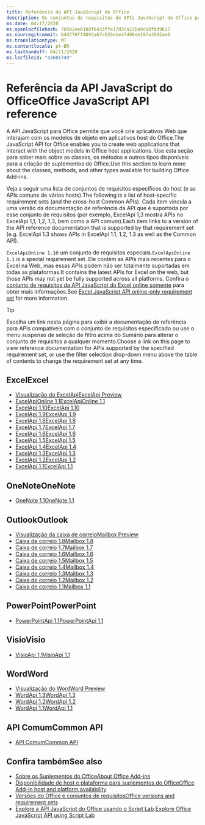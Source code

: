 ```yaml
---
title: Referência da API JavaScript do Office
description: Os conjuntos de requisitos de APIs JavaScript do Office por host.
ms.date: 04/17/2020
ms.openlocfilehash: 765b2ee6108f6433ffe17d3ca15ba9c68fbd9617
ms.sourcegitcommit: 6dd770ff4893a67c625e1e4fd06ee197a3992ae0
ms.translationtype: MT
ms.contentlocale: pt-BR
ms.lasthandoff: 04/21/2020
ms.locfileid: "43601749"
---
```

# <a name="office-javascript-api-reference"></a><span data-ttu-id="93c28-103">Referência da API JavaScript do Office</span><span class="sxs-lookup"><span data-stu-id="93c28-103">Office JavaScript API reference</span></span>

<span data-ttu-id="93c28-104">A API JavaScript para Office permite que você crie aplicativos Web que interajam com os modelos de objeto em aplicativos host do Office.</span><span class="sxs-lookup"><span data-stu-id="93c28-104">The JavaScript API for Office enables you to create web applications that interact with the object models in Office host applications.</span></span> <span data-ttu-id="93c28-105">Use esta seção para saber mais sobre as classes, os métodos e outros tipos disponíveis para a criação de suplementos do Office.</span><span class="sxs-lookup"><span data-stu-id="93c28-105">Use this section to learn more about the classes, methods, and other types available for building Office Add-ins.</span></span>

<span data-ttu-id="93c28-106">Veja a seguir uma lista de conjuntos de requisitos específicos do host (e as APIs comuns de vários hosts).</span><span class="sxs-lookup"><span data-stu-id="93c28-106">The following is a list of host-specific requirement sets (and the cross-host Common APIs).</span></span> <span data-ttu-id="93c28-107">Cada item vincula a uma versão da documentação de referência da API que é suportada por esse conjunto de requisitos (por exemplo, ExcelApi 1,3 mostra APIs no ExcelApi 1,1, 1,2, 1,3, bem como a API comum).</span><span class="sxs-lookup"><span data-stu-id="93c28-107">Each item links to a version of the API reference documentation that is supported by that requirement set (e.g. ExcelApi 1.3 shows APIs in ExcelApi 1.1, 1.2, 1.3 as well as the Common API).</span></span>

<span data-ttu-id="93c28-108">`ExcelApiOnline 1.1`é um conjunto de requisitos especiais.</span><span class="sxs-lookup"><span data-stu-id="93c28-108">`ExcelApiOnline 1.1` is a special requirement set.</span></span> <span data-ttu-id="93c28-109">Ele contém as APIs mais recentes para o Excel na Web, mas essas APIs podem não ser totalmente suportadas em todas as plataformas.</span><span class="sxs-lookup"><span data-stu-id="93c28-109">It contains the latest APIs for Excel on the web, but those APIs may not yet be fully supported across all platforms.</span></span> <span data-ttu-id="93c28-110">Confira o [conjunto de requisitos da API JavaScript do Excel online somente](/office/dev/add-ins/reference/requirement-sets/excel-api-online-requirement-set) para obter mais informações.</span><span class="sxs-lookup"><span data-stu-id="93c28-110">See [Excel JavaScript API online-only requirement set](/office/dev/add-ins/reference/requirement-sets/excel-api-online-requirement-set) for more information.</span></span>

> [!TIP]
> <span data-ttu-id="93c28-111">Escolha um link nesta página para exibir a documentação de referência para APIs compatíveis com o conjunto de requisitos especificado ou use o menu suspenso de seleção de filtro acima do Sumário para alterar o conjunto de requisitos a qualquer momento.</span><span class="sxs-lookup"><span data-stu-id="93c28-111">Choose a link on this page to view reference documentation for APIs supported by the specified requirement set, or use the filter selection drop-down menu above the table of contents to change the requirement set at any time.</span></span>

## <a name="excel"></a><span data-ttu-id="93c28-112">Excel</span><span class="sxs-lookup"><span data-stu-id="93c28-112">Excel</span></span>

- [<span data-ttu-id="93c28-113">Visualização do ExcelApi</span><span class="sxs-lookup"><span data-stu-id="93c28-113">ExcelApi Preview</span></span>](/javascript/api/excel?view=excel-js-preview)
- [<span data-ttu-id="93c28-114">ExcelApiOnline 1,1</span><span class="sxs-lookup"><span data-stu-id="93c28-114">ExcelApiOnline 1.1</span></span>](/javascript/api/excel?view=excel-js-online)
- [<span data-ttu-id="93c28-115">ExcelApi 1.10</span><span class="sxs-lookup"><span data-stu-id="93c28-115">ExcelApi 1.10</span></span>](/javascript/api/excel?view=excel-js-1.10)
- [<span data-ttu-id="93c28-116">ExcelApi 1.9</span><span class="sxs-lookup"><span data-stu-id="93c28-116">ExcelApi 1.9</span></span>](/javascript/api/excel?view=excel-js-1.9)
- [<span data-ttu-id="93c28-117">ExcelApi 1.8</span><span class="sxs-lookup"><span data-stu-id="93c28-117">ExcelApi 1.8</span></span>](/javascript/api/excel?view=excel-js-1.8)
- [<span data-ttu-id="93c28-118">ExcelApi 1.7</span><span class="sxs-lookup"><span data-stu-id="93c28-118">ExcelApi 1.7</span></span>](/javascript/api/excel?view=excel-js-1.7)
- [<span data-ttu-id="93c28-119">ExcelApi 1.6</span><span class="sxs-lookup"><span data-stu-id="93c28-119">ExcelApi 1.6</span></span>](/javascript/api/excel?view=excel-js-1.6)
- [<span data-ttu-id="93c28-120">ExcelApi 1.5</span><span class="sxs-lookup"><span data-stu-id="93c28-120">ExcelApi 1.5</span></span>](/javascript/api/excel?view=excel-js-1.5)
- [<span data-ttu-id="93c28-121">ExcelApi 1.4</span><span class="sxs-lookup"><span data-stu-id="93c28-121">ExcelApi 1.4</span></span>](/javascript/api/excel?view=excel-js-1.4)
- [<span data-ttu-id="93c28-122">ExcelApi 1.3</span><span class="sxs-lookup"><span data-stu-id="93c28-122">ExcelApi 1.3</span></span>](/javascript/api/excel?view=excel-js-1.3)
- [<span data-ttu-id="93c28-123">ExcelApi 1.2</span><span class="sxs-lookup"><span data-stu-id="93c28-123">ExcelApi 1.2</span></span>](/javascript/api/excel?view=excel-js-1.2)
- [<span data-ttu-id="93c28-124">ExcelApi 1.1</span><span class="sxs-lookup"><span data-stu-id="93c28-124">ExcelApi 1.1</span></span>](/javascript/api/excel?view=excel-js-1.1)

## <a name="onenote"></a><span data-ttu-id="93c28-125">OneNote</span><span class="sxs-lookup"><span data-stu-id="93c28-125">OneNote</span></span>

- [<span data-ttu-id="93c28-126">OneNote 1,1</span><span class="sxs-lookup"><span data-stu-id="93c28-126">OneNote 1.1</span></span>](/javascript/api/onenote?view=onenote-js-1.1)

## <a name="outlook"></a><span data-ttu-id="93c28-127">Outlook</span><span class="sxs-lookup"><span data-stu-id="93c28-127">Outlook</span></span>

- [<span data-ttu-id="93c28-128">Visualização da caixa de correio</span><span class="sxs-lookup"><span data-stu-id="93c28-128">Mailbox Preview</span></span>](/javascript/api/outlook?view=outlook-js-preview)
- [<span data-ttu-id="93c28-129">Caixa de correio 1.8</span><span class="sxs-lookup"><span data-stu-id="93c28-129">Mailbox 1.8</span></span>](/javascript/api/outlook?view=outlook-js-1.8)
- [<span data-ttu-id="93c28-130">Caixa de correio 1.7</span><span class="sxs-lookup"><span data-stu-id="93c28-130">Mailbox 1.7</span></span>](/javascript/api/outlook?view=outlook-js-1.7)
- [<span data-ttu-id="93c28-131">Caixa de correio 1.6</span><span class="sxs-lookup"><span data-stu-id="93c28-131">Mailbox 1.6</span></span>](/javascript/api/outlook?view=outlook-js-1.6)
- [<span data-ttu-id="93c28-132"> Caixa de correio 1.5</span><span class="sxs-lookup"><span data-stu-id="93c28-132">Mailbox 1.5</span></span>](/javascript/api/outlook?view=outlook-js-1.5)
- [<span data-ttu-id="93c28-133"> Caixa de correio 1.4</span><span class="sxs-lookup"><span data-stu-id="93c28-133">Mailbox 1.4</span></span>](/javascript/api/outlook?view=outlook-js-1.4)
- [<span data-ttu-id="93c28-134"> Caixa de correio 1.3</span><span class="sxs-lookup"><span data-stu-id="93c28-134">Mailbox 1.3</span></span>](/javascript/api/outlook?view=outlook-js-1.3)
- [<span data-ttu-id="93c28-135">Caixa de correio 1.2</span><span class="sxs-lookup"><span data-stu-id="93c28-135">Mailbox 1.2</span></span>](/javascript/api/outlook?view=outlook-js-1.2)
- [<span data-ttu-id="93c28-136"> Caixa de correio 1.1</span><span class="sxs-lookup"><span data-stu-id="93c28-136">Mailbox 1.1</span></span>](/javascript/api/outlook?view=outlook-js-1.1)

## <a name="powerpoint"></a><span data-ttu-id="93c28-137">PowerPoint</span><span class="sxs-lookup"><span data-stu-id="93c28-137">PowerPoint</span></span>

- [<span data-ttu-id="93c28-138">PowerPointApi 1.1</span><span class="sxs-lookup"><span data-stu-id="93c28-138">PowerPointApi 1.1</span></span>](/javascript/api/powerpoint?view=powerpoint-js-1.1)

## <a name="visio"></a><span data-ttu-id="93c28-139">Visio</span><span class="sxs-lookup"><span data-stu-id="93c28-139">Visio</span></span>

- [<span data-ttu-id="93c28-140">VisioApi 1,1</span><span class="sxs-lookup"><span data-stu-id="93c28-140">VisioApi 1.1</span></span>](/javascript/api/visio?view=visio-js-1.1)

## <a name="word"></a><span data-ttu-id="93c28-141">Word</span><span class="sxs-lookup"><span data-stu-id="93c28-141">Word</span></span>

- [<span data-ttu-id="93c28-142">Visualização do Word</span><span class="sxs-lookup"><span data-stu-id="93c28-142">Word Preview</span></span>](/javascript/api/word?view=word-js-preview)
- [<span data-ttu-id="93c28-143">WordApi 1.3</span><span class="sxs-lookup"><span data-stu-id="93c28-143">WordApi 1.3</span></span>](/javascript/api/word?view=word-js-1.3)
- [<span data-ttu-id="93c28-144">WordApi 1.2</span><span class="sxs-lookup"><span data-stu-id="93c28-144">WordApi 1.2</span></span>](/javascript/api/word?view=word-js-1.2)
- [<span data-ttu-id="93c28-145">WordApi 1.1</span><span class="sxs-lookup"><span data-stu-id="93c28-145">WordApi 1.1</span></span>](/javascript/api/word?view=word-js-1.1)

## <a name="common-api"></a><span data-ttu-id="93c28-146">API Comum</span><span class="sxs-lookup"><span data-stu-id="93c28-146">Common API</span></span>

- [<span data-ttu-id="93c28-147">API Comum</span><span class="sxs-lookup"><span data-stu-id="93c28-147">Common API</span></span>](/javascript/api/office?view=common-js)

## <a name="see-also"></a><span data-ttu-id="93c28-148">Confira também</span><span class="sxs-lookup"><span data-stu-id="93c28-148">See also</span></span>

- [<span data-ttu-id="93c28-149">Sobre os Suplementos do Office</span><span class="sxs-lookup"><span data-stu-id="93c28-149">About Office Add-ins</span></span>](/office/dev/add-ins/overview)
- [<span data-ttu-id="93c28-150">Disponibilidade de host e plataforma para suplementos do Office</span><span class="sxs-lookup"><span data-stu-id="93c28-150">Office Add-in host and platform availability</span></span>](/office/dev/add-ins/overview/office-add-in-availability)
- [<span data-ttu-id="93c28-151">Versões do Office e conjuntos de requisitos</span><span class="sxs-lookup"><span data-stu-id="93c28-151">Office versions and requirement sets</span></span>](/office/dev/add-ins/develop/office-versions-and-requirement-sets)
- <span data-ttu-id="93c28-152">[Explore a API JavaScript do Office usando o Script Lab](/office/dev/add-ins/overview/explore-with-script-lab).</span><span class="sxs-lookup"><span data-stu-id="93c28-152">[Explore Office JavaScript API using Script Lab](/office/dev/add-ins/overview/explore-with-script-lab)</span></span>
